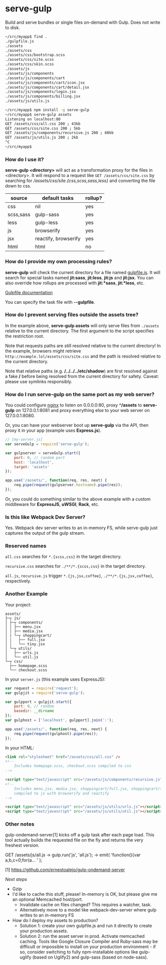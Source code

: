 # serve-gulp

Build and serve bundles or single files on-demand with Gulp. Does not write to disk.

```bash
~/src/myapp$ find .
./gulpfile.js
./assets
./assets/css
./assets/css/bootstrap.scss
./assets/css/site.scss
./assets/css/skin.scss
./assets/js
./assets/js/components
./assets/js/components/cart
./assets/js/components/cart/icon.jsx
./assets/js/components/cart/detail.jsx
./assets/js/components/login.jsx
./assets/js/components/billing.jsx
./assets/js/utils.js

~/src/myapp$ npm install -g serve-gulp
~/src/myapp$ serve-gulp assets
Listening on localhost:80
GET /assets/css/all.css 200 ; 43kb
GET /assets/css/site.css 200 ; 5kb
GET /assets/js/components/recursive.js 200 ; 60kb
GET /assets/js/utils.js 200 ; 2kb
^C
~/src/myapp$ 
```

### How do I use it?

**serve-gulp \<directory\>** will act as a transformation proxy for the files in \<directory\>. It will respond to a request like `GET /assets/css/site.css` by searching for */assets/css/site.{css,scss,sass,less}* and converting the file down to css.

| source    | default tasks        | rollup? |
|-----------|----------------------|---------|
| css       | nil                  | yes     |
| scss,sass | gulp-sass            | yes     |
| less      | gulp-less            | yes     |
| js        | browserify           | yes     |
| jsx       | reactify, browserify | yes     |
| html      | html                 | no      |

### How do I provide my own processing rules?

**serve-gulp** will check the current directory for a file named [gulpfile.js](https://github.com/gulpjs/gulp/blob/master/docs/API.md). It will search for special tasks named **jit:sass**, **jit:less**, **jit:js** and **jit:jsx**. You can also override how rollups are processed with **jit:\*sass**, **jit:\*less**, etc.

[Gulpfile documentation](https://github.com/gulpjs/gulp/blob/master/docs/API.md)

You can specify the task file with **--gulpfile**.

### How do I prevent serving files outside the assets tree?

In the example above, **serve-gulp assets** will only serve files from `./assets` relative to the current directory. The first argument to the script specifies the restriction root.

Note that requests paths are still resolved relative to the current directory! In the example, browsers might retrieve `http://example.lol/assets/css/site.css` and the path is resolved relative to the current directory.

Note that relative paths (e.g. **/../../../etc/shadow**) are first resolved against a fake **/** before being resolved from the current directory for safety. Caveat: please use symlinks responsibly.

### How do I run serve-gulp on the same port as my web server?

You could configure [nginx](https://github.com/nginx/nginx) to listen on 0.0.0.0:80, proxy **^/assets** to **serve-gulp** on 127.0.0.1:8081 and proxy everything else to your web server on 127.0.0.1:8080.

Or, you can have your webserver boot up **serve-gulp** via the API, then proxy it in your app (example uses **Express.js**).

```javascript
// [my-server.js]
var serveGulp = require('serve-gulp');

var gulpserver = serveGulp.start({
	port: 0, // random port
	host: 'localhost',
	target: 'assets'
});

app.use('/assets/', function(req, res, next) {
    req.pipe(request(gulpserver.hostname).pipe(res));
});
```

Or, you could do something similar to the above example with a custom middleware for **ExpressJS**, **uWSGI**, **Rack**, etc.

### Is this like Webpack Dev Server?

Yes. Webpack dev server writes to an in-memory FS, while serve-gulp just captures the output of the gulp stream.


### Reserved names

`all.css` searches for `*.{scss,css}` in the target directory.

`recursive.css` searches for `./**/*.{scss,css}` in the target directory.

`all.js`, `recursive.js` trigger `*.{js,jsx,coffee}`, `./**/*.{js,jsx,coffee}`, respectively.

### Another Example

Your project:
```
assets/
├─┬ js/
│ ├─┬ components/
│ │ ├── menu.jsx
│ │ ├── media.jsx
│ | └─┬ shoppingcart/
│ |   ├── full.jsx
│ │   └── tiny.jsx
│ └─┬ utils/
│   ├── urls.js
│   └── util.js
└─┬ css/
  ├── homepage.scss
  └── checkout.scss
```

In your `server.js` (this example uses ExpressJS):

```javascript
var request = require('request');
var gulpjit = require('serve-gulp');

var gulpport = gulpjit.start({
    port: 0, // random
    basedir: __dirname
});
var gulphost = ['localhost', gulpport].join(':');

app.use('/assets/', function(req, res, next) {
    req.pipe(request(gulphost).pipe(res));
});
```

In your HTML:

```html
<link rel="stylesheet" href="/assets/css/all.css" />
<!--
    Includes homepage.scss, checkout.scss compiled to css
-->

<script type="text/javascript" src="/assets/js/components/recursive.js"></script>
<!--
    Includes menu.jsx, media.jsx, shoppingcart/full.jsx, shoppingcart/tiny.jsx
    compiled to js with browserify and reactify
-->

<script type="text/javascript" src="/assets/js/utils/urls.js"></script>
<script type="text/javascript" src="/assets/js/utils/util.js"></script>
```



### Other notes

gulp-ondemand-server[1] kicks off a gulp task after each page load. This tool actually builds the requested file on the fly and returns the very freshest version.

GET /assets/js/all.js
 -> gulp.run('js', 'all.js');
 -> emit( 'function(){var a,b,c=0;for(a... ' );

[1] https://github.com/ernestoalejo/gulp-ondemand-server

*Next steps*

* Gzip
* I'd like to cache this stuff, please! In-memory is OK, but please give me an optional Memcached host/port.
   * Invalidate cache on files changed? This requires a watcher, task.
   * Alternatively move to a model like webpack-dev-server where gulp writes to an in-memory FS
* How do I deploy my assets to production?
   * Solution 1: create your own gulpfile.js and run it directly to create your production assets.
   * Solution 2: run the asset server in prod. Activate memcached caching. Tools like Google Closure Compiler and Ruby-sass may be difficult or impossible to install on your production environment - if so, consider switching to fully npm-installable options like gulp-uglify (based on Uglify2) and gulp-sass (based on node-sass).

